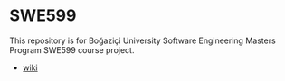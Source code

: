 # SWE599
This repository is for Boğaziçi University Software Engineering Masters Program SWE599 course project.

* [wiki](https://github.com/AkinCetin/SWE573/wiki)

